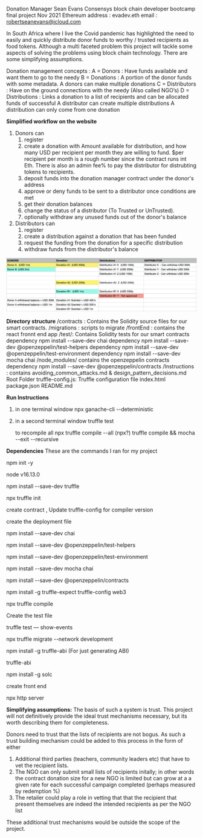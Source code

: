Donation Manager
Sean Evans Consensys block chain developer bootcamp final project
Nov 2021
Ethereum address : evadev.eth
email : robertseanevans@icloud.com

In South Africa where I live the Covid pandemic has highlighted the need to easily and quickly distribute donor funds to worthy / trusted recipients as food tokens. Although a multi faceted problem this project will tackle some aspects of solving the problems using block chain technology. There are some simplifying assumptions.

Donation management concepts :
A = Donors        : Have funds available and want them to go to the needy
B = Donations     : A portion of the donor funds with some metadata.
                    A donors can make multiple donations
C = Distributors  : Have on the ground connections with the needy (Also called NGO’s)
D = Distributions : Links a donation to a list of recipients and can be allocated funds of successful
                    A distributor can create multiple distributions
                    A distribution can only come from one donation

**Simplified workflow on the website**
1. Donors can
    1. register
    2. create a donation with Amount available for distribution, and how many USD per recipient per month they are willing to fund. $per recipient per month is a rough number since the contract runs int Eth. There is also an admin fee% to pay the distributor for distrubting tokens to recipients.
    3. deposit funds into the donation manager contract under the donor's address
    4. approve or deny funds to be sent to a distributor once conditions are met
    5. get their donation balances
    6. change the status of a distributor (To Trusted or UnTrusted).
    7. optionally withdraw any unused funds out of the donor's balance
2. Distributors can
    1. register
    2. create a distribution against a donation that has been funded
    3. request the funding from the donation for a specific distribution
    4. withdraw funds from the distributor's balance  

![Screenshot](Assets/flow.png)

**Directory structure**
/contracts :    Contains the Solidity source files for our smart contracts.
/migrations :   scripts to migrate
/frontEnd   :   contains the react fronnt end app
/test/:         Contains Solidity tests for our smart contracts
        dependency npm install --save-dev chai
        dependency npm install --save-dev @openzeppelin/test-helpers
        dependency npm install --save-dev @openzeppelin/test-environment
        dependency npm install --save-dev mocha chai
/node_modules/  contains the openzeppelin contracts
        dependency npm install --save-dev @openzeppelin/contracts
/Instructions : contains      avoiding_common_attacks.md & design_pattern_decisions.md  
Root Folder
truffle-config.js: Truffle configuration file
index.html
package.json
README.md

**Run Instructions**
1. in one terminal window
    npx ganache-cli --deterministic
2. in a second terminal window
   truffle test

   to recompile all
   npx truffle compile --all
  (npx?) truffle compile && mocha --exit --recursive

**Dependencies**
These are the commands I ran for my project

npm init -y

node v16.13.0

npm install --save-dev truffle

npx truffle init

create contract , Update truffle-config for compiler version

create the deployment file

npm install --save-dev chai

npm install --save-dev @openzeppelin/test-helpers

npm install --save-dev @openzeppelin/test-environment

npm install --save-dev mocha chai

npm install --save-dev @openzeppelin/contracts

npm install -g truffle-expect truffle-config web3

npx truffle compile

Create the test file

truffle test — show-events

npx truffle migrate --network development

npm install -g truffle-abi     (For just generating ABI)

truffle-abi

npm install -g solc

create front end

npx http server  

**Simplifying assumptions:**
The basis of such a system is trust. This project will not definitively provide the ideal trust mechanisms necessary, but its worth describing them for completeness.

Donors need to trust that the lists of recipients are not bogus. As such a trust building mechanism could be added to this process in the form of either
1. Additional third parties (teachers, community leaders etc) that have to vet the recipient lists.
2. The NGO can only submit small lists of recipients initally; in other words the contract donation size for a new NGO is limited but can grow at a a given rate for each successful campaign completed (perhaps measured by redemption %)
3. The retailer could play a role in vetting that that the recipient that present themselves are indeed the intended recipients as per the NGO list

These additional trust mechanisms would be outside the scope of the project.
